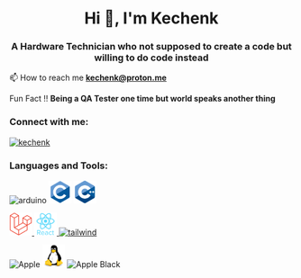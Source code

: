 <h1 align="center">Hi 👋, I'm Kechenk</h1>
<h3 align="center">A Hardware Technician who not supposed to create a code but willing to do code instead</h3>

📫 How to reach me **kechenk@proton.me**</p>
Fun Fact !! **Being a QA Tester one time but world speaks another thing**</p>

<h3 align="left">Connect with me:</h3>
<p align="left">
  <a href="https://linkedin.com/in/kechenk" target="blank"><img align="center" src="https://raw.githubusercontent.com/rahuldkjain/github-profile-readme-generator/master/src/images/icons/Social/linked-in-alt.svg" alt="kechenk" height="30" width="40" /></a>
</p>
<h3 align="left">Languages and Tools:</h3>

<p align="left">
<img src="https://cdn.worldvectorlogo.com/logos/arduino-1.svg" alt="arduino" width="40" height="40"/>
<img src="https://raw.githubusercontent.com/devicons/devicon/master/icons/c/c-original.svg" alt="c" width="40" height="40"/> </a> <a href="https://www.cprogramming.com/" target="_blank" rel="noreferrer">
<img src="https://raw.githubusercontent.com/devicons/devicon/master/icons/cplusplus/cplusplus-original.svg" alt="cplusplus" width="40" height="40"/> </a> <a href="https://www.w3schools.com/cpp/" target="_blank" rel="noreferrer">
</p>

<p align="left">
<img src="https://raw.githubusercontent.com/devicons/devicon/refs/heads/master/icons/laravel/laravel-original.svg" alt="laravel" width="40" height="40"/> </a> <a href="https://www.linux.org/" target="_blank" rel="noreferrer">
<img src="https://raw.githubusercontent.com/devicons/devicon/master/icons/react/react-original-wordmark.svg" alt="react" width="40" height="40"/> </a> <a href="https://tailwindcss.com/" target="_blank" rel="noreferrer">
<img src="https://www.vectorlogo.zone/logos/tailwindcss/tailwindcss-icon.svg" alt="tailwind" width="40" height="40"/> </a>
</p>

<p align="left">
<img src="https://upload.wikimedia.org/wikipedia/commons/thumb/3/31/Apple_logo_white.svg/404px-Apple_logo_white.svg.png" alt="Apple" width="40"/> </a>
<img src="https://raw.githubusercontent.com/devicons/devicon/refs/heads/master/icons/linux/linux-original.svg" alt="Linux" width="40" height="40"/> </a>
<img src="https://upload.wikimedia.org/wikipedia/commons/thumb/f/fa/Apple_logo_black.svg/500px-Apple_logo_black.svg.png" alt="Apple Black" width="40"/>
</p>
